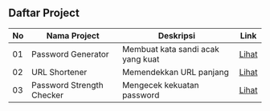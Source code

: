 ## Daftar Project

| No | Nama Project | Deskripsi | Link |
|----|--------------|-----------|------|
| 01 | Password Generator | Membuat kata sandi acak yang kuat | [Lihat](./01-password-generator) |
| 02 | URL Shortener | Memendekkan URL panjang | [Lihat](./02-url-shortener) |
| 03 | Password Strength Checker | Mengecek kekuatan password | [Lihat](./03-password-strength-checker) |
